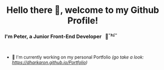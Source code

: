 <h1 align="center"> Hello there 👋, welcome to my Github Profile!</h1>

### I'm Peter, a Junior Front-End Developer &nbsp; 🐣<sup>_`"hi"`_</sup>
<br>

<!--
**Dharkaron/Dharkaron** is a ✨ _special_ ✨ repository because its `README.md` (this file) appears on your GitHub profile.
-->


- 🔭 I'm currently working on my personal Portfolio <i>(go take a look: https://dharkaron.github.io/Portfolio)</i>
<!--
- 🌱 I’m currently learning ...
- 👯 I’m looking to collaborate on ...
- 🤔 I’m looking for help with ...
- 💬 Ask me about ...
- 📫 How to reach me: ...
- 😄 Pronouns: ...
- ⚡ Fun fact: ...
-->
